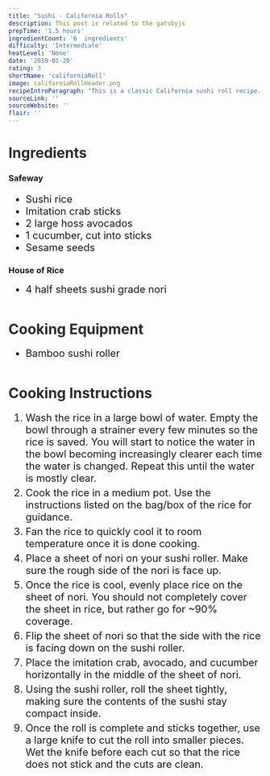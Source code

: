```yaml
---
title: "Sushi - California Rolls"
description: This post is related to the gatsbyjs
prepTime: '1.5 hours'
ingredientCount: '6  ingredients'
difficulty: 'Intermediate'
heatLevel: 'None'
date: '2019-01-20'
rating: 3
shortName: 'californiaRoll'
image: californiaRollHeader.png
recipeIntroParagraph: "This is a classic California sushi roll recipe. Doesn't get much easier than this in terms of making sushi. Some folks might not even consider it legitimate sushi because it doesn't contain real fish, but because it was my first attempt at making sushi, I'm gonna count it. Making these rolls gave me a new appreciation for professional sushi chefs. It is very difficult to get the rice to do what you want it to, and shape it perfectly to both look good and keep the contents inside the roll. There were also a few things I didn't include in the preparation that could have given the rolls more flavor, like adding rice vinegar after cooking the rice. Overall, I was happy with the way the rolls turned out."
sourceLink: ''
sourceWebsite: ''
flair: ''
---
```

<h1 style="color: #2B2B2B;">Ingredients</h1>

<h3>Safeway</h3>
<ul style="font-size: 20px;">
    <li>Sushi rice</li>
    <li>Imitation crab sticks</li>
    <li>2 large hoss avocados</li>
    <li>1 cucumber, cut into sticks</li>
    <li>Sesame seeds</li>
</ul>

<h3>House of Rice</h3>
<ul style="font-size: 20px; margin: 0 0 50px 0;">
    <li>4 half sheets sushi grade nori</li>
</ul>

<h1 style="color: #2B2B2B;">Cooking Equipment</h1>
<ul style="font-size: 20px; margin: 0 0 50px 0;">
    <li style="margin: 5px 0;">Bamboo sushi roller</li>
</ul>

<h1 style="color: #2B2B2B;">Cooking Instructions</h1>
<ol style="font-size: 20px" className="cookingInstructionsOL">
    <li style="margin: 5px 0;">Wash the rice in a large bowl of water. Empty the bowl through a strainer every few minutes so the rice is saved. You will start to notice the water in the bowl becoming increasingly clearer each time the water is changed. Repeat this until the water is mostly clear.</li>
    <li style="margin: 5px 0;">Cook the rice in a medium pot. Use the instructions listed on the bag/box of the rice for guidance.</li>
    <li style="margin: 5px 0;">Fan the rice to quickly cool it to room temperature once it is done cooking.</li>
    <li style="margin: 5px 0;">Place a sheet of nori on your sushi roller. Make sure the rough side of the nori is face up.</li>
    <li style="margin: 5px 0;">Once the rice is cool, evenly place rice on the sheet of nori. You should not completely cover the sheet in rice, but rather go for ~90% coverage.</li>
    <li style="margin: 5px 0;">Flip the sheet of nori so that the side with the rice is facing down on the sushi roller.</li>
    <li style="margin: 5px 0;">Place the imitation crab, avocado, and cucumber horizontally in the middle of the sheet of nori.</li>
    <li style="margin: 5px 0;">Using the sushi roller, roll the sheet tightly, making sure the contents of the sushi stay compact inside.</li>
    <li style="margin: 5px 0;">Once the roll is complete and sticks together, use a large knife to cut the roll into smaller pieces. Wet the knife before each cut so that the rice does not stick and the cuts are clean.</li>
</ol>